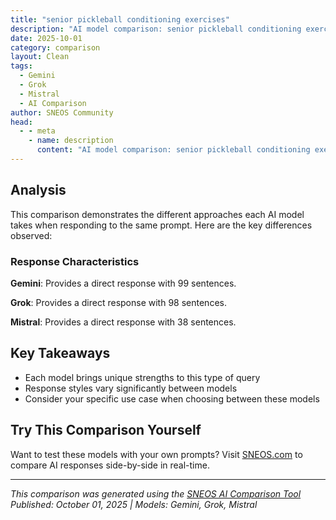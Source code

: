 ```yaml
---
title: "senior pickleball conditioning exercises"
description: "AI model comparison: senior pickleball conditioning exercises..."
date: 2025-10-01
category: comparison
layout: Clean
tags:
  - Gemini
  - Grok
  - Mistral
  - AI Comparison
author: SNEOS Community
head:
  - - meta
    - name: description
      content: "AI model comparison: senior pickleball conditioning exercises..."
---
```


<ChatComparison
  title="senior pickleball conditioning exercises"
  prompt="senior pickleball conditioning exercises"
  :responses='{
    "Gemini": "Okay, let\u0027s break down some effective conditioning exercises for senior pickleball players.  It\u0027s important to emphasize **safety** and **gradual progression**.  Before starting any new exercise program, consult with a doctor or physical therapist, especially if you have any pre-existing conditions.\n\n**Key Considerations for Seniors:**\n\n*   **Warm-up:**  A thorough warm-up is *essential* to prepare muscles and joints for activity and prevent injuries.\n*   **Low Impact:**  Prioritize exercises that are gentle on the joints.\n*   **Balance:**  Balance is critical for court agility and fall prevention.\n*   **Core Strength:**  A strong core supports posture, stability, and power generation.\n*   **Agility \u0026 Quickness:**  Focus on exercises that improve reaction time and the ability to change direction quickly.\n*   **Flexibility:**  Maintaining or improving flexibility helps prevent injuries and improves range of motion.\n*   **Listen to Your Body:**  Pain is a signal to stop.  Don\u0027t push through pain.\n*   **Cool-down:**  A proper cool-down helps muscles recover and prevents stiffness.\n*   **Hydration:** Stay hydrated before, during, and after exercising.\n\n**I. Warm-up (5-10 minutes):**\n\n*   **Light Cardio:**\n    *   **Walking:**  A brisk walk around the court or in place.\n    *   **Marching in place:** Lift knees high.\n    *   **Arm circles:** Forward and backward.\n    *   **Leg swings:** Gently swing legs forward and backward, and side to side (holding onto a chair for balance).\n*   **Dynamic Stretching (gentle movement through a range of motion):**\n    *   **Torso twists:** Gentle twists from side to side.\n    *   **Shoulder shrugs:** Up and down, forward and backward circles.\n    *   **Neck rotations:** Slow and controlled circles.\n    *   **Ankle rotations:** Circular movements of the ankles.\n    *   **Wrist rotations:** Circular movements of the wrists.\n\n**II.  Conditioning Exercises:**\n\n**A. Strength Training (2-3 times per week, with rest days in between):**\n\n*   **Bodyweight Exercises (Good Starting Point):**\n    *   **Wall Push-ups:** Stand facing a wall, place hands on the wall at shoulder-width apart, and lean in, bending your elbows, then push back.\n    *   **Chair Squats:** Sit in a sturdy chair, then stand up and sit back down slowly.  Use arms for assistance if needed.  Focus on good form.\n    *   **Modified Plank:**  On knees, with forearms on the ground, engage core muscles.  Hold for 15-30 seconds.  Progress to a full plank if able.\n    *   **Calf Raises:**  Stand holding onto a chair, lift up onto your toes, then slowly lower back down.\n    *   **Bird Dog:** On hands and knees, extend one arm forward and the opposite leg backward simultaneously, maintaining balance.\n\n*   **Resistance Band Exercises (Excellent for progressive overload):**\n    *   **Bicep Curls:** Stand on the band, holding the ends, and curl your arms up.\n    *   **Rows:**  Sit on the floor with legs extended, loop the band around your feet, and pull back with your elbows.\n    *   **Lateral Walks:**  Place the band around your ankles and take small steps sideways.\n    *   **Shoulder Abduction:** Stand on the band, holding the ends, and lift your arms out to the sides.\n    *   **Overhead Press:** Stand on the band, holding the ends at shoulder height and press upwards.\n\n*   **Light Weight Training (If comfortable and with proper form):**\n    *   **Dumbbell Bicep Curls:** Use light dumbbells (1-3 lbs) to start.\n    *   **Dumbbell Rows:** Lean forward slightly, supporting yourself with one hand, and pull the dumbbell up towards your chest.\n    *   **Dumbbell Shoulder Press:** Sit or stand and press dumbbells overhead.\n    *   **Dumbbell Lateral Raises:** Stand and raise dumbbells out to the side, keeping a slight bend in your elbow.\n\n**Important Notes on Strength Training:**\n\n*   **Start with fewer repetitions (8-10) and gradually increase as you get stronger.**\n*   **Focus on proper form to avoid injury.**\n*   **Use a weight or resistance that challenges you without compromising your form.**\n*   **Rest 1-2 minutes between sets.**\n*   **2-3 sets per exercise.**\n\n**B.  Cardiovascular Exercise (3-5 times per week for 30-60 minutes):**\n\n*   **Walking:**  Brisk walking is excellent. Vary the pace.\n*   **Cycling:**  Stationary or outdoor cycling.\n*   **Swimming:**  Very low impact and great for overall fitness.\n*   **Elliptical Trainer:**  Provides a good cardio workout with minimal impact.\n*   **Pickleball:** Playing pickleball itself is a great cardiovascular workout!\n\n**C. Agility \u0026 Quickness (2-3 times per week):**\n\n*   **Shuttle Runs:** Set up cones in a line, and shuffle sideways between the cones as quickly as possible.\n*   **Ladder Drills:** Use an agility ladder on the ground. Perform various footwork patterns, such as:\n    *   **Two feet in each square.**\n    *   **Icky Shuffle (one foot in, one foot out, alternating).**\n    *   **Lateral hops.**\n*   **Cone Drills:** Set up cones in a diamond or star pattern and practice moving quickly between the cones using different footwork patterns (forward, backward, side-shuffles).\n*   **Reaction Drills:** Have a partner call out directions (\u0022forward,\u0022 \u0022back,\u0022 \u0022left,\u0022 \u0022right\u0022) and react quickly to move in that direction.\n*   **Shadow Pickleball:** Mimic pickleball movements (serving, volleying, dinking, overheads) without a ball, focusing on footwork and quick reactions.\n\n**D. Balance Training (Daily):**\n\n*   **Single Leg Stance:** Stand on one leg, holding for 30 seconds.  Use a chair or wall for support if needed.  Progress by closing your eyes or using a balance board.\n*   **Tandem Stance:** Place one foot directly in front of the other, heel to toe, and hold for 30 seconds.\n*   **Heel-to-Toe Walk:** Walk in a straight line, placing the heel of one foot directly in front of the toes of the other foot.\n*   **Balance Board/Wobble Board:** Use a balance board or wobble board to improve balance and stability.\n*   **Tai Chi or Yoga:** These practices are excellent for improving balance and flexibility.\n\n**E. Flexibility \u0026 Stretching (Daily):**\n\n*   **Hold each stretch for 20-30 seconds.**\n*   **Breathe deeply and relax into the stretch.**\n*   **Don\u0027t bounce or force the stretch.**\n*   **Focus on major muscle groups used in pickleball:**\n    *   **Hamstring Stretch:** Sit on the floor with legs extended and reach for your toes.\n    *   **Quadriceps Stretch:** Stand and pull one foot towards your buttocks, holding onto a chair for balance if needed.\n    *   **Calf Stretch:** Lean against a wall with one leg extended back, keeping your heel on the ground.\n    *   **Shoulder Stretch:** Reach one arm across your body and pull it in with your other arm.\n    *   **Triceps Stretch:** Reach one arm overhead and bend your elbow, reaching down your back. Use your other hand to gently pull your elbow further down.\n    *   **Hip Flexor Stretch:** Kneel on one knee with the other foot forward and gently push your hips forward.\n    *   **Back Extension Stretch:** Gently arch your back while standing with hands placed on your lower back.\n    *   **Torso Twists:** Slowly twist from side to side, keeping your feet planted.\n\n**III. Cool-down (5-10 minutes):**\n\n*   **Light Cardio:**  Gradually slow down your activity.\n*   **Static Stretching:**  Hold each stretch for a longer duration (30-60 seconds).  Focus on the same muscle groups as in the flexibility section.\n\n**Important Reminders:**\n\n*   **Progress Gradually:** Don\u0027t try to do too much too soon.  Increase the intensity, duration, or resistance of your workouts gradually.\n*   **Listen to Your Body:**  Pay attention to pain signals and stop if you feel any sharp or persistent pain.\n*   **Stay Consistent:**  Consistency is key to seeing results. Aim to exercise regularly.\n*   **Make it Fun!** Find activities that you enjoy to make exercise more sustainable.\n*   **Consider Working with a Professional:** A physical therapist or certified personal trainer can help you develop a personalized exercise program that is safe and effective for your needs.\n\nBy incorporating these conditioning exercises into your routine, you can improve your fitness, reduce your risk of injury, and enhance your performance on the pickleball court. Good luck!\n",
    "Grok": "Pickleball is a fantastic sport for seniors, combining elements of tennis, badminton, and ping-pong. It\u2019s less intense on the joints than many other sports, but it still requires good mobility, strength, balance, and endurance. Conditioning exercises can help seniors stay active, prevent injuries, and improve their game. Below are some effective conditioning exercises tailored for seniors playing pickleball. Always consult a doctor or physical therapist before starting a new exercise program, especially if you have pre-existing health conditions.\n\n### **Key Areas to Focus On for Pickleball**\n1. **Cardiovascular Endurance**: To keep up with the quick bursts of movement during rallies.\n2. **Strength**: For powerful shots and stability, especially in the legs, core, and upper body.\n3. **Agility and Mobility**: For quick lateral movements and court coverage.\n4. **Balance**: To prevent falls and maintain stability during dynamic play.\n5. **Flexibility**: To improve range of motion and reduce injury risk.\n\n---\n\n### **Senior Pickleball Conditioning Exercises**\n#### **Warm-Up (5-10 minutes)**\nAlways start with a warm-up to prepare your body for exercise and reduce the risk of injury.\n- **Marching in Place**: Lift knees to hip height for 1-2 minutes to increase heart rate.\n- **Arm Circles**: 30 seconds forward, 30 seconds backward to loosen shoulders.\n- **Gentle Side-to-Side Steps**: Mimic lateral court movements for 1-2 minutes.\n- **Ankle Rolls and Wrist Rotations**: To prepare joints for pickleball movements.\n\n---\n\n#### **1. Cardiovascular Endurance**\nPickleball involves short bursts of activity, so low-impact cardio is ideal for seniors.\n- **Brisk Walking or Light Jogging**: 15-20 minutes, 3-4 times a week. If walking outdoors isn\u2019t possible, use a treadmill or march in place at home.\n- **Stationary Cycling**: 10-15 minutes at a moderate pace to build endurance without stressing the knees.\n- **Water Walking (if accessible)**: Walk in a pool for 20 minutes to improve cardio while being gentle on joints.\n\n**Tip**: Aim for 150 minutes of moderate-intensity aerobic activity per week, as recommended by the American Heart Association for seniors.\n\n---\n\n#### **2. Strength Training**\nStrengthening key muscle groups improves paddle control, shot power, and stability.\n- **Bodyweight Squats (or Chair Squats)**:\n  - Stand with feet shoulder-width apart.\n  - Lower your body as if sitting into a chair, keeping knees behind toes.\n  - Do 2 sets of 10-12 reps. Hold onto a chair for support if needed.\n  - **Benefit**: Strengthens legs for court movement and lunging.\n- **Wall Push-Ups**:\n  - Stand facing a wall, place hands shoulder-width apart at chest height.\n  - Lean forward, bending elbows, then push back to starting position.\n  - Do 2 sets of 10-12 reps.\n  - **Benefit**: Strengthens chest, shoulders, and arms for paddle swings.\n- **Seated or Standing Dumbbell Rows (use light weights or water bottles)**:\n  - Hold a weight in each hand, bend forward slightly, and pull elbows back as if rowing.\n  - Do 2 sets of 10-12 reps per side.\n  - **Benefit**: Strengthens back and shoulders for better paddle control.\n- **Core Plank (Modified on Knees if Needed)**:\n  - Hold a plank position for 15-30 seconds, keeping your back straight.\n  - Rest and repeat 2-3 times.\n  - **Benefit**: Strengthens core for stability during dynamic movements.\n\n**Tip**: Use light weights (2-5 lbs) or resistance bands to avoid strain. Focus on proper form over heavy lifting.\n\n---\n\n#### **3. Agility and Mobility**\nPickleball requires quick direction changes and lateral movement.\n- **Side Steps with Arm Swings**:\n  - Step side to side for 30-60 seconds, mimicking court movement, while swinging arms to simulate paddle swings.\n  - Rest and repeat 2-3 times.\n  - **Benefit**: Improves lateral agility and coordination.\n- **Step-Ups (Using a Low Step or Sturdy Surface)**:\n  - Step up with one foot, then the other, and step down.\n  - Do 10-12 reps per leg for 2 sets. Hold onto a railing for balance if needed.\n  - **Benefit**: Builds leg strength and coordination for quick movements.\n- **Heel-to-Toe Walk**:\n  - Walk in a straight line, placing the heel of one foot directly in front of the toes of the other foot, for 20 steps.\n  - Use a wall for support if needed.\n  - **Benefit**: Enhances balance and coordination.\n\n---\n\n#### **4. Balance Training**\nGood balance is critical to prevent falls on the court.\n- **Single-Leg Stand (with Support if Needed)**:\n  - Stand on one leg, holding onto a chair or wall for balance, for 10-30 seconds.\n  - Switch legs and repeat 2-3 times per side.\n  - **Benefit**: Improves stability for quick pivots and lunges.\n- **Tai Chi or Gentle Yoga Poses**:\n  - Practice poses like Tree Pose (with support) or Warrior II for 5-10 minutes.\n  - **Benefit**: Enhances balance and mindfulness, which helps with court awareness.\n- **Tandem Stance**:\n  - Place one foot directly in front of the other (heel to toe) and hold for 10-20 seconds.\n  - Switch feet and repeat.\n  - **Benefit**: Challenges balance in a controlled way.\n\n---\n\n#### **5. Flexibility and Stretching**\nStretching helps maintain range of motion and reduces muscle tightness after playing.\n- **Hamstring Stretch**:\n  - Sit on a chair, extend one leg straight, and reach toward your toes. Hold for 20-30 seconds per leg.\n  - **Benefit**: Loosens hamstrings for better lunging and bending.\n- **Shoulder and Chest Stretch**:\n  - Clasp hands behind your back and gently lift arms to feel a stretch in your chest. Hold for 20-30 seconds.\n  - **Benefit**: Improves shoulder mobility for paddle swings.\n- **Calf Stretch**:\n  - Stand facing a wall, place one foot behind the other, and lean forward to stretch the back leg\u2019s calf. Hold for 20-30 seconds per side.\n  - **Benefit**: Prevents calf tightness from quick court movements.\n- **Hip Flexor Stretch**:\n  - Stand with one foot forward in a lunge position, gently push hips forward to stretch the back leg\u2019s hip flexor. Hold for 20-30 seconds per side.\n  - **Benefit**: Improves hip mobility for lateral movements.\n\n**Tip**: Stretch after exercise when muscles are warm, and never force a stretch beyond mild discomfort.\n\n---\n\n### **Pickleball-Specific Drills for Seniors**\n- **Shadow Pickleball**: Practice court movements without a ball. Move side to side, forward, and backward as if playing a point for 1-2 minutes. Rest and repeat 2-3 times.\n- **Paddle Taps**: Lightly tap a ball against your paddle while standing in place to improve hand-eye coordination. Do this for 30-60 seconds per session.\n- **Slow-Motion Volleys**: Pair with a partner and hit the ball back and forth at a slow pace to practice control and reaction time without overexerting.\n\n---\n\n### **General Tips for Seniors**\n- **Start Slow**: If you\u2019re new to exercise or pickleball, begin with shorter sessions and lower intensity, gradually increasing as you build strength and endurance.\n- **Stay Hydrated**: Drink water before, during, and after exercise or play, especially in warm weather.\n- **Use Proper Gear**: Wear supportive shoes with good grip for court safety, and use a lightweight paddle to avoid arm strain.\n- **Rest and Recover**: Allow time for recovery between pickleball sessions or workouts to prevent overuse injuries. Incorporate rest days or light stretching days.\n- **Listen to Your Body**: Stop if you feel pain (beyond mild muscle fatigue) and consult a healthcare provider if needed.\n\n---\n\n### **Sample Weekly Conditioning Plan for Senior Pickleball Players**\n- **Monday**: Cardio (15-20 min brisk walking) \u002B Strength (squats, wall push-ups, 2 sets)\n- **Tuesday**: Balance (single-leg stand, tandem stance) \u002B Flexibility (full-body stretching, 10 min)\n- **Wednesday**: Rest or light pickleball drills (shadow pickleball, paddle taps)\n- **Thursday**: Cardio (10-15 min stationary cycling) \u002B Strength (dumbbell rows, core plank, 2 sets)\n- **Friday**: Agility (side steps, step-ups) \u002B Flexibility (stretching, 10 min)\n- **Saturday**: Play pickleball or do light drills with a partner\n- **Sunday**: Rest or gentle yoga/Tai Chi (5-10 min)\n\n---\n\nBy incorporating these exercises into your routine, you can enhance your pickleball performance, stay active, and reduce the risk of injury. Consistency is key\u2014aim for 2-3 sessions of conditioning per week alongside playing pickleball. Have fun on the court! \uD83C\uDFD3",
    "Mistral": "Senior pickleball players can benefit greatly from conditioning exercises that improve strength, flexibility, balance, and cardiovascular health. Here are some exercises tailored for seniors to enhance their pickleball performance:\n\n### 1. **Warm-Up Exercises**\n- **Dynamic Stretching:** Arm circles, leg swings, and hip rotations to loosen up the joints.\n- **Light Jogging:** A gentle jog around the court to get the heart rate up.\n- **Jumping Jacks:** Low-impact jumping jacks to warm up the whole body.\n\n### 2. **Strength Training**\n- **Squats:** Stand with feet shoulder-width apart and slowly lower your body as if sitting in a chair, then stand back up.\n- **Lunges:** Step forward with one foot, lower your hips until both knees are bent at about a 90-degree angle, then push through the heel of your front foot to return to the starting position.\n- **Push-Ups:** Start on your knees or against a wall if full push-ups are too challenging.\n- **Planks:** Lie face down with your forearms on the ground and your body in a straight line. Hold this position for 20-30 seconds.\n- **Bicep Curls:** Use light dumbbells or resistance bands to perform bicep curls.\n\n### 3. **Flexibility Exercises**\n- **Hamstring Stretches:** Sit on the ground with one leg extended and the other bent. Reach towards the extended leg.\n- **Calf Stretches:** Stand facing a wall, place your hands on the wall, and extend one leg behind you, keeping the heel on the ground.\n- **Shoulder Stretches:** Cross one arm over your chest and use the other arm to gently pull it closer to your chest.\n- **Hip Stretches:** Lie on your back, bring one knee to your chest, and gently pull it towards you.\n\n### 4. **Balance Exercises**\n- **Single-Leg Stand:** Stand on one leg for 10-15 seconds, then switch legs.\n- **Heel-to-Toe Walk:** Walk in a straight line, placing the heel of one foot in front of the toes of the other foot.\n- **Tai Chi:** Gentle, flowing movements that improve balance and coordination.\n\n### 5. **Cardiovascular Exercises**\n- **Brisk Walking:** Aim for 20-30 minutes of brisk walking, 3-5 times a week.\n- **Cycling:** Stationary or outdoor cycling at a moderate pace.\n- **Swimming:** Low-impact and great for overall fitness.\n\n### 6. **Pickleball-Specific Drills**\n- **Footwork Drills:** Practice quick steps, side shuffles, and backpedaling to improve agility.\n- **Volley Practice:** Stand at the net and practice volleys to improve hand-eye coordination and reaction time.\n- **Serve Practice:** Focus on serving technique and consistency.\n\n### 7. **Cool-Down Exercises**\n- **Static Stretching:** Hold stretches for 20-30 seconds to cool down the muscles.\n- **Deep Breathing:** Take slow, deep breaths to lower your heart rate and relax your body.\n\n### Tips for Seniors:\n- **Listen to Your Body:** If an exercise causes pain, stop and consult a healthcare provider.\n- **Stay Hydrated:** Drink plenty of water before, during, and after exercise.\n- **Wear Proper Footwear:** Ensure you have supportive and comfortable shoes.\n- **Consult a Professional:** Consider working with a physical therapist or fitness trainer who specializes in senior fitness.\n\nBy incorporating these exercises into your routine, you can improve your pickleball performance and overall fitness, while reducing the risk of injury."
  }'
  published-date="17:42"
/>

## Analysis

This comparison demonstrates the different approaches each AI model takes when responding to the same prompt. Here are the key differences observed:

### Response Characteristics

**Gemini**: Provides a direct response with 99 sentences. 

**Grok**: Provides a direct response with 98 sentences. 

**Mistral**: Provides a direct response with 38 sentences. 

## Key Takeaways

- Each model brings unique strengths to this type of query
- Response styles vary significantly between models
- Consider your specific use case when choosing between these models

## Try This Comparison Yourself

Want to test these models with your own prompts? Visit [SNEOS.com](https://sneos.com) to compare AI responses side-by-side in real-time.

---

*This comparison was generated using the [SNEOS AI Comparison Tool](https://sneos.com)*
*Published: October 01, 2025 | Models: Gemini, Grok, Mistral*
